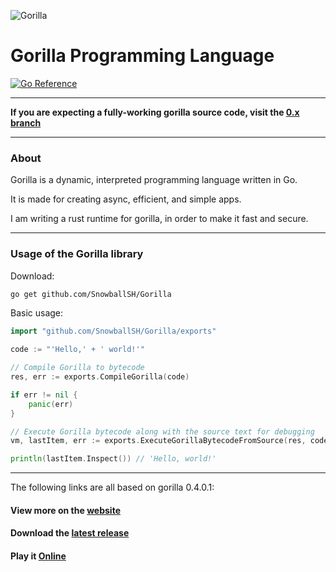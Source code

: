 ![Gorilla](https://i.imgur.com/lX7Vzr0.png)

# Gorilla Programming Language

[![Go Reference](https://pkg.go.dev/badge/github.com/SnowballSH/Gorilla.svg)](https://pkg.go.dev/github.com/SnowballSH/Gorilla)

---

**If you are expecting a fully-working gorilla source code, visit
the [0.x branch](https://github.com/SnowballSH/Gorilla/tree/0.x)**

---

### About

Gorilla is a dynamic, interpreted programming language written in Go.

It is made for creating async, efficient, and simple apps.

I am writing a rust runtime for gorilla, in order to make it fast and secure.

---

### Usage of the Gorilla library

Download:

```bash
go get github.com/SnowballSH/Gorilla
```

Basic usage:

```go
import "github.com/SnowballSH/Gorilla/exports"

code := "'Hello,' + ' world!'"

// Compile Gorilla to bytecode
res, err := exports.CompileGorilla(code)

if err != nil {
	panic(err)
}

// Execute Gorilla bytecode along with the source text for debugging
vm, lastItem, err := exports.ExecuteGorillaBytecodeFromSource(res, code)

println(lastItem.Inspect()) // 'Hello, world!'
```

---

The following links are all based on gorilla 0.4.0.1:

#### View more on the [website](https://snowballsh.me/Gorilla/)

#### Download the [latest release](https://github.com/SnowballSH/Gorilla/releases)

#### Play it [Online](https://snowballsh.me/Gorilla-Playground/)